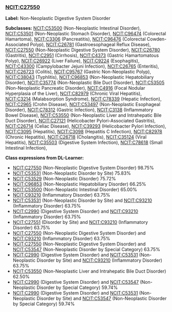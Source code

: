 
### [NCIT:C27550](http://purl.obolibrary.org/obo/NCIT_C27550)
**Label:** Non-Neoplastic Digestive System Disorder

**Subclasses:** [NCIT:C53500](http://purl.obolibrary.org/obo/NCIT_C53500) (Non-Neoplastic Intestinal Disorder), [NCIT:C53501](http://purl.obolibrary.org/obo/NCIT_C53501) (Non-Neoplastic Stomach Disorder), [NCIT:C96474](http://purl.obolibrary.org/obo/NCIT_C96474) (Colorectal Hamartoma), [NCIT:C3306](http://purl.obolibrary.org/obo/NCIT_C3306) (Pancreatitis), [NCIT:C96476](http://purl.obolibrary.org/obo/NCIT_C96476) (Colorectal Cowden-Associated Polyp), [NCIT:C26781](http://purl.obolibrary.org/obo/NCIT_C26781) (Gastroesophageal Reflux Disease), [NCIT:C27550](http://purl.obolibrary.org/obo/NCIT_C27550) (Non-Neoplastic Digestive System Disorder), [NCIT:C26780](http://purl.obolibrary.org/obo/NCIT_C26780) (Gastritis), [NCIT:C2951](http://purl.obolibrary.org/obo/NCIT_C2951) (Cirrhosis), [NCIT:C4373](http://purl.obolibrary.org/obo/NCIT_C4373) (Gastric Hamartomatous Polyp), [NCIT:C26922](http://purl.obolibrary.org/obo/NCIT_C26922) (Liver Failure), [NCIT:C9224](http://purl.obolibrary.org/obo/NCIT_C9224) (Esophagitis), [NCIT:C43300](http://purl.obolibrary.org/obo/NCIT_C43300) (Campylobacter Jejuni Infection), [NCIT:C26765](http://purl.obolibrary.org/obo/NCIT_C26765) (Enteritis), [NCIT:C26723](http://purl.obolibrary.org/obo/NCIT_C26723) (Colitis), [NCIT:C95767](http://purl.obolibrary.org/obo/NCIT_C95767) (Gastric Non-Neoplastic Polyp), [NCIT:C38043](http://purl.obolibrary.org/obo/NCIT_C38043) (Typhlitis), [NCIT:C96853](http://purl.obolibrary.org/obo/NCIT_C96853) (Non-Neoplastic Hepatobiliary Disorder), [NCIT:C35774](http://purl.obolibrary.org/obo/NCIT_C35774) (Non-Neoplastic Bile Duct Disorder), [NCIT:C53505](http://purl.obolibrary.org/obo/NCIT_C53505) (Non-Neoplastic Pancreatic Disorder), [NCIT:C4916](http://purl.obolibrary.org/obo/NCIT_C4916) (Focal Nodular Hyperplasia of the Liver), [NCIT:C82979](http://purl.obolibrary.org/obo/NCIT_C82979) (Chronic Viral Hepatitis), [NCIT:C3214](http://purl.obolibrary.org/obo/NCIT_C3214) (Malabsorption Syndrome), [NCIT:C78339](http://purl.obolibrary.org/obo/NCIT_C78339) (Hepatic Infection), [NCIT:C2965](http://purl.obolibrary.org/obo/NCIT_C2965) (Crohn Disease), [NCIT:C53497](http://purl.obolibrary.org/obo/NCIT_C53497) (Non-Neoplastic Esophageal Disorder), [NCIT:C78312](http://purl.obolibrary.org/obo/NCIT_C78312) (Gastric Infection), [NCIT:C3138](http://purl.obolibrary.org/obo/NCIT_C3138) (Inflammatory Bowel Disease), [NCIT:C53550](http://purl.obolibrary.org/obo/NCIT_C53550) (Non-Neoplastic Liver and Intrahepatic Bile Duct Disorder), [NCIT:C27121](http://purl.obolibrary.org/obo/NCIT_C27121) (Helicobacter Pylori-Associated Gastritis), [NCIT:C26714](http://purl.obolibrary.org/obo/NCIT_C26714) (Celiac Disease), [NCIT:C39293](http://purl.obolibrary.org/obo/NCIT_C39293) (Helicobacter Pylori Infection), [NCIT:C3095](http://purl.obolibrary.org/obo/NCIT_C3095) (Hepatitis), [NCIT:C3098](http://purl.obolibrary.org/obo/NCIT_C3098) (Hepatitis C Infection), [NCIT:C82978](http://purl.obolibrary.org/obo/NCIT_C82978) (Chronic Hepatitis), [NCIT:C26718](http://purl.obolibrary.org/obo/NCIT_C26718) (Cholangitis), [NCIT:C35124](http://purl.obolibrary.org/obo/NCIT_C35124) (Viral Hepatitis), [NCIT:C35503](http://purl.obolibrary.org/obo/NCIT_C35503) (Digestive System Infection), [NCIT:C78618](http://purl.obolibrary.org/obo/NCIT_C78618) (Small Intestinal Infection), 

**Class expressions from DL-Learner:**

- [NCIT:C27550](http://purl.obolibrary.org/obo/NCIT_C27550) (Non-Neoplastic Digestive System Disorder) 98.75%
- [NCIT:C53531](http://purl.obolibrary.org/obo/NCIT_C53531) (Non-Neoplastic Disorder by Site) 75.83%
- [NCIT:C53529](http://purl.obolibrary.org/obo/NCIT_C53529) (Non-Neoplastic Disorder) 75.72%
- [NCIT:C96853](http://purl.obolibrary.org/obo/NCIT_C96853) (Non-Neoplastic Hepatobiliary Disorder) 66.25%
- [NCIT:C53500](http://purl.obolibrary.org/obo/NCIT_C53500) (Non-Neoplastic Intestinal Disorder) 65.00%
- [NCIT:C93210](http://purl.obolibrary.org/obo/NCIT_C93210) (Inflammatory Disorder) 63.75%
- [NCIT:C53531](http://purl.obolibrary.org/obo/NCIT_C53531) (Non-Neoplastic Disorder by Site) and [NCIT:C93210](http://purl.obolibrary.org/obo/NCIT_C93210) (Inflammatory Disorder) 63.75%
- [NCIT:C2990](http://purl.obolibrary.org/obo/NCIT_C2990) (Digestive System Disorder) and [NCIT:C93210](http://purl.obolibrary.org/obo/NCIT_C93210) (Inflammatory Disorder) 63.75%
- [NCIT:C27551](http://purl.obolibrary.org/obo/NCIT_C27551) (Disorder by Site) and [NCIT:C93210](http://purl.obolibrary.org/obo/NCIT_C93210) (Inflammatory Disorder) 63.75%
- [NCIT:C27550](http://purl.obolibrary.org/obo/NCIT_C27550) (Non-Neoplastic Digestive System Disorder) and [NCIT:C93210](http://purl.obolibrary.org/obo/NCIT_C93210) (Inflammatory Disorder) 63.75%
- [NCIT:C27550](http://purl.obolibrary.org/obo/NCIT_C27550) (Non-Neoplastic Digestive System Disorder) and [NCIT:C53547](http://purl.obolibrary.org/obo/NCIT_C53547) (Non-Neoplastic Disorder by Special Category) 63.75%
- [NCIT:C2990](http://purl.obolibrary.org/obo/NCIT_C2990) (Digestive System Disorder) and [NCIT:C53531](http://purl.obolibrary.org/obo/NCIT_C53531) (Non-Neoplastic Disorder by Site) and [NCIT:C93210](http://purl.obolibrary.org/obo/NCIT_C93210) (Inflammatory Disorder) 63.75%
- [NCIT:C53550](http://purl.obolibrary.org/obo/NCIT_C53550) (Non-Neoplastic Liver and Intrahepatic Bile Duct Disorder) 62.50%
- [NCIT:C2990](http://purl.obolibrary.org/obo/NCIT_C2990) (Digestive System Disorder) and [NCIT:C53547](http://purl.obolibrary.org/obo/NCIT_C53547) (Non-Neoplastic Disorder by Special Category) 59.74%
- [NCIT:C2990](http://purl.obolibrary.org/obo/NCIT_C2990) (Digestive System Disorder) and [NCIT:C53531](http://purl.obolibrary.org/obo/NCIT_C53531) (Non-Neoplastic Disorder by Site) and [NCIT:C53547](http://purl.obolibrary.org/obo/NCIT_C53547) (Non-Neoplastic Disorder by Special Category) 59.74%



